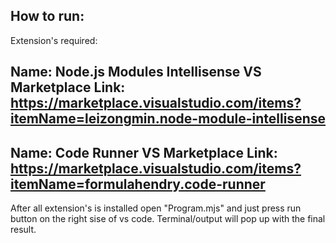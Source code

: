 ## How to run:
Extension's required:

Name: Node.js Modules Intellisense
VS Marketplace Link: https://marketplace.visualstudio.com/items?itemName=leizongmin.node-module-intellisense
---
Name: Code Runner
VS Marketplace Link: https://marketplace.visualstudio.com/items?itemName=formulahendry.code-runner
---
After all extension's is installed open "Program.mjs" and just press run button on the right sise of vs code. 
Terminal/output will pop up with the final result.
